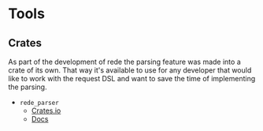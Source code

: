 # Tools

## Crates

As part of the development of rede the parsing feature was made into a
crate of its own. That way it's available to use for any developer that
would like to work with the request DSL and want to save the time of
implementing the parsing.

- `rede_parser`
  - [Crates.io](https://crates.io/crates/rede_parser)
  - [Docs](https://docs.rs/rede_parser/latest)